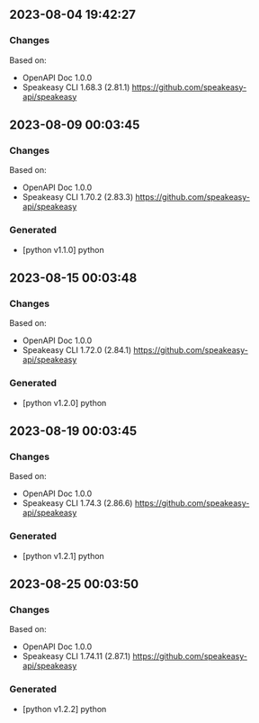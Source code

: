 

## 2023-08-04 19:42:27
### Changes
Based on:
- OpenAPI Doc 1.0.0 
- Speakeasy CLI 1.68.3 (2.81.1) https://github.com/speakeasy-api/speakeasy

## 2023-08-09 00:03:45
### Changes
Based on:
- OpenAPI Doc 1.0.0 
- Speakeasy CLI 1.70.2 (2.83.3) https://github.com/speakeasy-api/speakeasy
### Generated
- [python v1.1.0] python

## 2023-08-15 00:03:48
### Changes
Based on:
- OpenAPI Doc 1.0.0 
- Speakeasy CLI 1.72.0 (2.84.1) https://github.com/speakeasy-api/speakeasy
### Generated
- [python v1.2.0] python

## 2023-08-19 00:03:45
### Changes
Based on:
- OpenAPI Doc 1.0.0 
- Speakeasy CLI 1.74.3 (2.86.6) https://github.com/speakeasy-api/speakeasy
### Generated
- [python v1.2.1] python

## 2023-08-25 00:03:50
### Changes
Based on:
- OpenAPI Doc 1.0.0 
- Speakeasy CLI 1.74.11 (2.87.1) https://github.com/speakeasy-api/speakeasy
### Generated
- [python v1.2.2] python